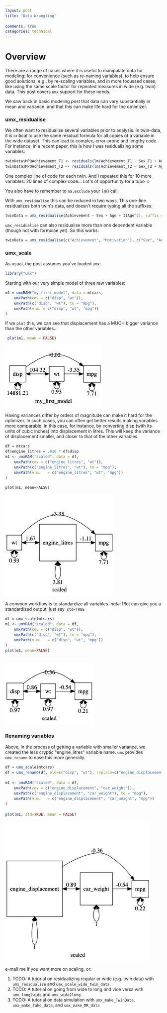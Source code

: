 ```yaml
---
layout: post
title: "Data Wrangling"

comments: true
categories: technical
---
```


<a name="top"></a>

<a name="overview"></a>
# Overview

There are a range of cases where it is useful to manipulate data for modeling: for convenience (such as re-naming variables), to help ensure good solutions, e.g., by re-scaling variables, and in more focussed cases, like using the same scale factor for repeated measures in wide (e.g. twin) data. This post covers `umx` support for these needs.

We saw back in basic modeling post that data can vary substantially in mean and variance, and that this can make life hard for the optimizer.

### umx_residualise

We often want to residualise several variables prior to analysis. In twin-data, it is critical to use the same residual formula for all copies of a variable in the wide dataset. This can lead to complex, error-prone and lengthy code. For instance, in a recent paper, this is how I was residualizing some variables:

```r
twinData$MPQAchievement_T1 <- residuals(lm(Achievement_T1 ~ Sex_T1 + Age_T1 + I(Age_T1^2), data = twinData, na.action = na.exclude))                                                    
twinData$MPQAchievement_T2 <- residuals(lm(Achievement_T2 ~ Sex_T2 + Age_T2 + I(Age_T2^2), data = twinData, na.action = na.exclude))
```
One complex line of code for each twin. And I repeated this for 10 more variables: 20 lines of complex code&hellip; Lot&#x27;s of opportunity for a tupo &#x263A;

You also have to remember to `na.exclude` your `lm`() call.

With `umx_residualise` this can be reduced in two ways. This one-line residualizes both twin's data, and doesn't require typing all the suffixes:

```r
twinData = umx_residualise(Achievement ~ Sex + Age + I(Age^2), suffix = "_T", data = twinData)
```

`umx_residualise` can also residualise more than one dependent variable (though not with formulae yet). So this works:

```r
twinData = umx_residualise(c("Achievement", "Motivation"), c("Sex", "Age"), suffix = "_T", data = twinData)
```

### umx_scale

As usual, the post assumes you've loaded `umx`:

```r
library("umx")
```

Starting with our very simple model of three raw variables:

```R
m1 = umxRAM("my_first_model", data = mtcars,
	umxPath(cov = c("disp", "wt")),
	umxPath(c("disp", "wt"), to = "mpg"),
	umxPath(v.m. = c("disp", "wt", "mpg"))
)
```

If we `plot` this, we can see that displacement has a MUCH bigger variance than the other variables...

```R
 plot(m1, mean = FALSE)
```
 
![unscaled_model](/media/1_make_a_model/unscaled_model.png "unscaled model of three variables")

Having variances differ by orders of magnitude can make it hard for the optimizer. In such cases, you can often get better results making variables more comparable: in this case, for instance, by converting disp  (with its units of cubic inches) into displacement in litres. This will keep the variance of displacement smaller, and closer to that of the other variables.

```R
df = mtcars
df$engine_litres = .016 * df$disp
m1 <- umxRAM("scaled", data = df,
	umxPath(cov = c("engine_litres", "wt")),
	umxPath(c("engine_litres", "wt"), to = "mpg"),
	umxPath(v.m.   = c("engine_litres", "wt", "mpg"))
)
```

 `plot(m1, mean=FALSE)`
 
![scaled_disp](/media/1_make_a_model/scaled_disp.png "disp in litres")


A common workflow is to standardize all variables. *note*: Plot can give you a standardized output: just say` std=TRUE`

```R
df = umx_scale(mtcars)
m1 <- umxRAM("scaled", data = df,
	umxPath(cov = c("disp", "wt")),
	umxPath(c("disp", "wt"), to = "mpg"),
	umxPath(v.m.   = c("disp", "wt", "mpg"))
)
plot(m1, mean=FALSE)
 
```

![scaled](/media/1_make_a_model/scaled.png "All scaled")

### Renaming variables

Above, in the process of getting a variable with smaller variance, we created the less cryptic "engine_litres" variable name. `umx` provides `umx_rename` to ease this more generally.

```R
df = umx_scale(mtcars)
df = umx_rename(df, old=c("disp", "wt"), replace=c("engine_displacement", "car_weight"))

m1 <- umxRAM("scaled", data = df,
	umxPath(cov = c("engine_displacement", "car_weight")),
	umxPath(c("engine_displacement", "car_weight"), to = "mpg"),
	umxPath(v.m.   = c("engine_displacement", "car_weight", "mpg"))
)

plot(m1, std=TRUE, mean = FALSE)
```

![renamed](/media/1_make_a_model/renamed.png "All renamed")


e-mail me if you want more on scaling, or:

1. TODO: A tutorial on residualizing regular or wide (e.g. twin data) with `umx_residualize` and `umx_scale_wide_twin_data`.
2. TODO: A tutorial on going from wide to long and vice versa with `umx_long2wide` and `umx_wide2long`.
3. TODO: A tutorial on data simulation with `umx_make_TwinData`, `umx_make_fake_data`, and `umx_make_MR_data`

